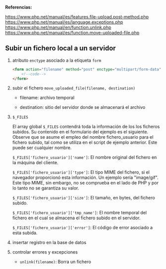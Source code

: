 **Referencias:**

https://www.php.net/manual/es/features.file-upload.post-method.php
https://www.php.net/manual/es/language.exceptions.php
https://www.php.net/manual/en/function.unlink.php
https://www.php.net/manual/es/function.move-uploaded-file.php

## Subir un fichero local a un servidor
1. atributo `enctype` asociado a la etiqueta `form`
    ```html
    <form action="filename" method="post" enctype="multipart/form-data">
        <!--code-->
    </form>
    ```

1. subir el fichero `move_uploaded_file(filename, destination)`

    - filename: archivo temporal

    - destination: sitio del servidor donde se almacenará el archivo

1. `$_FILES`

    El array global `$_FILES` contendrá toda la información de los los ficheros subidos. Su contenido en el formulario del ejemplo es el siguiente. Observe que se asume el empleo del nombre fichero_usuario para el fichero subido, tal como se utiliza en el script de ejemplo anterior. Este puede ser cualquier nombre.

    `$_FILES['fichero_usuario']['name']`: El nombre original del fichero en la máquina del cliente.

    `$_FILES['fichero_usuario']['type']`: El tipo MIME del fichero, si el navegador proporcionó esta información. Un ejemplo sería "image/gif". Este tipo MIME, sin embargo, no se comprueba en el lado de PHP y por lo tanto no se garantiza su valor.

    `$_FILES['fichero_usuario']['size']`: El tamaño, en bytes, del fichero subido.

    `$_FILES['fichero_usuario']['tmp_name']`: El nombre temporal del fichero en el cual se almacena el fichero subido en el servidor.

    `$_FILES['fichero_usuario']['error']`: El código de error asociado a esta subida.

1. insertar registro en la base de datos

1. controlar errores y excepciones
    - `unlink(filename)`: Borra un fichero
